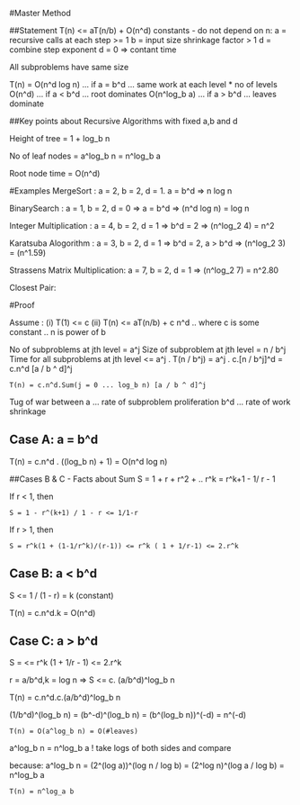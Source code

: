 #Master Method

##Statement
T(n) <= aT(n/b) + O(n^d)
constants - do not depend on n:
a = recursive calls at each step >= 1
b = input size shrinkage factor > 1
d = combine step exponent d = 0 => contant time

All subproblems have same size

T(n) = 
    O(n^d log n) ... if a = b^d ... same work at each level * no of levels
    O(n^d)       ... if a < b^d ... root dominates
    O(n^log_b a) ... if a > b^d ... leaves dominate

##Key points about Recursive Algorithms with fixed a,b and d

Height of tree = 1 + log_b n

No of leaf nodes = a^log_b n = n^log_b a

Root node time = O(n^d)

#Examples
MergeSort : 
a = 2, b = 2, d = 1. a = b^d => n log n

BinarySearch : 
a = 1, b = 2, d = 0 => a = b^d => (n^d log n) = log n

Integer Multiplication : 
a = 4, b = 2, d = 1 => b^d = 2 => (n^log_2 4) = n^2

Karatsuba Alogorithm : 
a = 3, b = 2, d = 1 => b^d = 2, a > b^d => (n^log_2 3) = (n^1.59)

Strassens Matrix Multiplication:
a = 7, b = 2, d = 1 => (n^log_2 7) = n^2.80

Closest Pair:


#Proof

Assume :
(i)     T(1) <= c
(ii)    T(n) <= aT(n/b) + c n^d 
.. where c is some constant
.. n is power of b

No of subproblems at jth level = a^j
Size of subproblem at jth level = n / b^j
Time for all subproblems at jth level <= a^j . T(n / b^j) 
                                = a^j . c.[n / b^j]^d = c.n^d [a / b ^ d]^j

    T(n) = c.n^d.Sum(j = 0 ... log_b n) [a / b ^ d]^j

Tug of war between 
a   ... rate of subproblem proliferation
b^d ... rate of work shrinkage

## Case A: a = b^d
T(n) = c.n^d . ((log_b n) + 1) = O(n^d log n)

##Cases B & C - Facts about Sum
S = 1 + r + r^2 + .. r^k = r^k+1 - 1/ r - 1

If r < 1, then 

    S = 1 - r^(k+1) / 1 - r <= 1/1-r

If r > 1, then

    S = r^k(1 + (1-1/r^k)/(r-1)) <= r^k ( 1 + 1/r-1) <= 2.r^k

## Case B: a < b^d

S <= 1 / (1 - r) = k (constant)

T(n) = c.n^d.k = O(n^d)

## Case C: a > b^d

S = <= r^k (1 + 1/r - 1) <= 2.r^k

r = a/b^d,k = log n => S <= c. (a/b^d)^log_b n

T(n) = c.n^d.c.(a/b^d)^log_b n 

(1/b^d)^(log_b n) = (b^-d)^(log_b n) = (b^(log_b n))^(-d) = n^(-d)

    T(n) = O(a^log_b n) = O(#leaves)

a^log_b n = n^log_b a ! take logs of both sides and compare

because:
a^log_b n = (2^(log a))^(log n / log b) = (2^log n)^(log a / log b)
          = n^log_b a

    T(n) = n^log_a b

